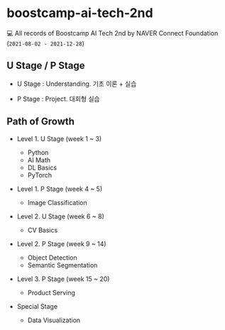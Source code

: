 # boostcamp-ai-tech-2nd

💻 All records of Boostcamp AI Tech 2nd by NAVER Connect Foundation (`2021-08-02 - 2021-12-28`)

## U Stage / P Stage

- U Stage : Understanding. 기초 이론 + 실습

- P Stage : Project. 대회형 실습

## Path of Growth

- Level 1. U Stage (week 1 ~ 3)
  - Python
  - AI Math
  - DL Basics
  - PyTorch

- Level 1. P Stage (week 4 ~ 5)
  - Image Classification

- Level 2. U Stage (week 6 ~ 8)
  - CV Basics

- Level 2. P Stage (week 9 ~ 14)
  - Object Detection
  - Semantic Segmentation

- Level 3. P Stage (week 15 ~ 20)
  - Product Serving

- Special Stage
  - Data Visualization

